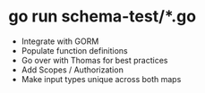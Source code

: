 # go run schema-test/\*.go

- Integrate with GORM
- Populate function definitions
- Go over with Thomas for best practices
- Add Scopes / Authorization
- Make input types unique across both maps
